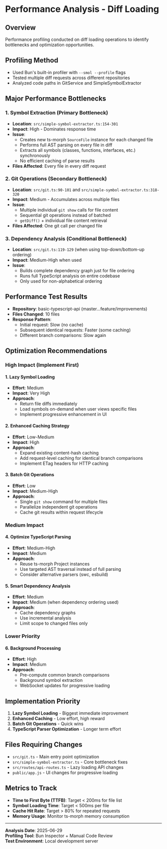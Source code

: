 # Performance Analysis - Diff Loading

## Overview
Performance profiling conducted on diff loading operations to identify bottlenecks and optimization opportunities.

## Profiling Method
- Used Bun's built-in profiler with `--smol --profile` flags
- Tested multiple diff requests across different repositories
- Analyzed code paths in GitService and SimpleSymbolExtractor

## Major Performance Bottlenecks

### 1. **Symbol Extraction (Primary Bottleneck)**
- **Location**: `src/simple-symbol-extractor.ts:154-301`
- **Impact**: High - Dominates response time
- **Issue**: 
  - Creates new ts-morph `SourceFile` instance for each changed file
  - Performs full AST parsing on every file in diff
  - Extracts all symbols (classes, functions, interfaces, etc.) synchronously
  - No efficient caching of parse results
- **Files Affected**: Every file in every diff request

### 2. **Git Operations (Secondary Bottleneck)**
- **Location**: `src/git.ts:90-101` and `src/simple-symbol-extractor.ts:318-320`
- **Impact**: Medium - Accumulates across multiple files
- **Issue**:
  - Multiple individual `git show` calls for file content
  - Sequential git operations instead of batched
  - `getDiff()` + individual file content retrieval
- **Files Affected**: One git call per changed file

### 3. **Dependency Analysis (Conditional Bottleneck)**
- **Location**: `src/git.ts:119-129` (when using top-down/bottom-up ordering)
- **Impact**: Medium-High when used
- **Issue**:
  - Builds complete dependency graph just for file ordering
  - Runs full TypeScript analysis on entire codebase
  - Only used for non-alphabetical ordering

## Performance Test Results
- **Repository**: basic-typescript-api (master...feature/improvements)
- **Files Changed**: 10 files
- **Response Pattern**: 
  - Initial request: Slow (no cache)
  - Subsequent identical requests: Faster (some caching)
  - Different branch comparisons: Slow again

## Optimization Recommendations

### **High Impact (Implement First)**

#### 1. **Lazy Symbol Loading**
- **Effort**: Medium
- **Impact**: Very High
- **Approach**: 
  - Return file diffs immediately
  - Load symbols on-demand when user views specific files
  - Implement progressive enhancement in UI

#### 2. **Enhanced Caching Strategy**
- **Effort**: Low-Medium  
- **Impact**: High
- **Approach**:
  - Expand existing content-hash caching
  - Add request-level caching for identical branch comparisons
  - Implement ETag headers for HTTP caching

#### 3. **Batch Git Operations**
- **Effort**: Low
- **Impact**: Medium-High
- **Approach**:
  - Single `git show` command for multiple files
  - Parallelize independent git operations
  - Cache git results within request lifecycle

### **Medium Impact**

#### 4. **Optimize TypeScript Parsing**
- **Effort**: Medium-High
- **Impact**: Medium
- **Approach**:
  - Reuse ts-morph Project instances
  - Use targeted AST traversal instead of full parsing
  - Consider alternative parsers (swc, esbuild)

#### 5. **Smart Dependency Analysis**
- **Effort**: Medium
- **Impact**: Medium (when dependency ordering used)
- **Approach**:
  - Cache dependency graphs
  - Use incremental analysis
  - Limit scope to changed files only

### **Lower Priority**

#### 6. **Background Processing**
- **Effort**: High
- **Impact**: Medium
- **Approach**:
  - Pre-compute common branch comparisons
  - Background symbol extraction
  - WebSocket updates for progressive loading

## Implementation Priority

1. **Lazy Symbol Loading** - Biggest immediate improvement
2. **Enhanced Caching** - Low effort, high reward  
3. **Batch Git Operations** - Quick wins
4. **TypeScript Parser Optimization** - Longer term effort

## Files Requiring Changes

- `src/git.ts` - Main entry point optimization
- `src/simple-symbol-extractor.ts` - Core bottleneck fixes
- `src/routes/api-routes.ts` - Lazy loading API changes
- `public/app.js` - UI changes for progressive loading

## Metrics to Track

- **Time to First Byte (TTFB)**: Target < 200ms for file list
- **Symbol Loading Time**: Target < 500ms per file
- **Cache Hit Rate**: Target > 80% for repeated requests
- **Memory Usage**: Monitor ts-morph memory consumption

---

**Analysis Date**: 2025-06-29  
**Profiling Tool**: Bun Inspector + Manual Code Review  
**Test Environment**: Local development server